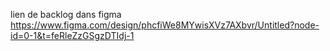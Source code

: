 lien de backlog dans figma 
https://www.figma.com/design/phcfiWe8MYwisXVz7AXbvr/Untitled?node-id=0-1&t=feRleZzGSgzDTIdj-1

